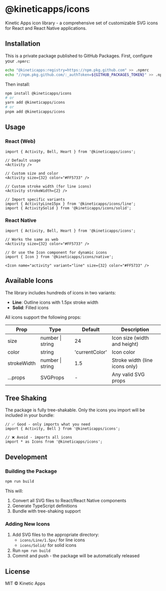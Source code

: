 # @kineticapps/icons

Kinetic Apps icon library - a comprehensive set of customizable SVG icons for React and React Native applications.

## Installation

This is a private package published to GitHub Packages. First, configure your `.npmrc`:

```bash
echo "@kineticapps:registry=https://npm.pkg.github.com" >> .npmrc
echo "//npm.pkg.github.com/:_authToken=${GITHUB_PACKAGES_TOKEN}" >> .npmrc
```

Then install:

```bash
npm install @kineticapps/icons
# or
yarn add @kineticapps/icons
# or
pnpm add @kineticapps/icons
```

## Usage

### React (Web)

```tsx
import { Activity, Bell, Heart } from '@kineticapps/icons';

// Default usage
<Activity />

// Custom size and color
<Activity size={32} color="#FF5733" />

// Custom stroke width (for line icons)
<Activity strokeWidth={2} />

// Import specific variants
import { ActivityLine15px } from '@kineticapps/icons/line';
import { ActivitySolid } from '@kineticapps/icons/solid';
```

### React Native

```tsx
import { Activity, Bell, Heart } from '@kineticapps/icons';

// Works the same as web
<Activity size={32} color="#FF5733" />

// Or use the Icon component for dynamic icons
import { Icon } from '@kineticapps/icons/native';

<Icon name="activity" variant="line" size={32} color="#FF5733" />
```

## Available Icons

The library includes hundreds of icons in two variants:
- **Line**: Outline icons with 1.5px stroke width
- **Solid**: Filled icons

All icons support the following props:

| Prop | Type | Default | Description |
|------|------|---------|-------------|
| size | number \| string | 24 | Icon size (width and height) |
| color | string | 'currentColor' | Icon color |
| strokeWidth | number \| string | 1.5 | Stroke width (line icons only) |
| ...props | SVGProps | - | Any valid SVG props |

## Tree Shaking

The package is fully tree-shakable. Only the icons you import will be included in your bundle:

```tsx
// ✅ Good - only imports what you need
import { Activity, Bell } from '@kineticapps/icons';

// ❌ Avoid - imports all icons
import * as Icons from '@kineticapps/icons';
```

## Development

### Building the Package

```bash
npm run build
```

This will:
1. Convert all SVG files to React/React Native components
2. Generate TypeScript definitions
3. Bundle with tree-shaking support

### Adding New Icons

1. Add SVG files to the appropriate directory:
   - `icons/Line/1.5px/` for line icons
   - `icons/Solid/` for solid icons
2. Run `npm run build`
3. Commit and push - the package will be automatically released

## License

MIT © Kinetic Apps